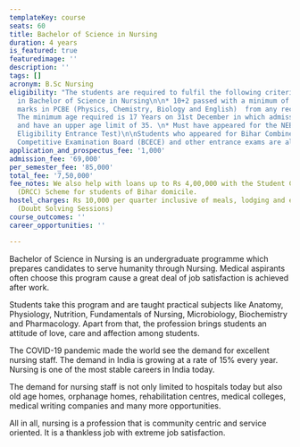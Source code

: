 ```yaml
---
templateKey: course
seats: 60
title: Bachelor of Science in Nursing
duration: 4 years
is_featured: true
featuredimage: ''
description: ''
tags: []
acronym: B.Sc Nursing
eligibility: "The students are required to fulfil the following criteria for eligibility
  in Bachelor of Science in Nursing\n\n* 10+2 passed with a minimum of 45% aggregate
  marks in PCBE (Physics, Chemistry, Biology and English)  from any recognized board\n*
  The minimum age required is 17 Years on 31st December in which admission is sought
  and have an upper age limit of 35. \n* Must have appeared for the NEET (National
  Eligibility Entrance Test)\n\nStudents who appeared for Bihar Combined Entrance
  Competitive Examination Board (BCECE) and other entrance exams are also eligible."
application_and_prospectus_fee: '1,000'
admission_fee: '69,000'
per_semester_fee: '85,000'
total_fee: '7,50,000'
fee_notes: We also help with loans up to Rs 4,00,000 with the Student Credit Card
  (DRCC) Scheme for students of Bihar domicile.
hostel_charges: Rs 10,000 per quarter inclusive of meals, lodging and evening tuition
  (Doubt Solving Sessions)
course_outcomes: ''
career_opportunities: ''

---
```

Bachelor of Science in Nursing is an undergraduate programme which prepares candidates to serve humanity through Nursing. Medical aspirants often choose this program cause a great deal of job satisfaction is achieved after work.  

Students take this program and are taught practical subjects like Anatomy, Physiology, Nutrition, Fundamentals of Nursing, Microbiology, Biochemistry and Pharmacology. Apart from that, the profession brings students an attitude of love, care and affection among students. 

The COVID-19 pandemic made the world see the demand for excellent nursing staff. The demand in India is growing at a rate of 15% every year. Nursing is one of the most stable careers in India today. 

The demand for nursing staff is not only limited to hospitals today but also old age homes, orphanage homes, rehabilitation centres, medical colleges, medical writing companies and many more opportunities. 

All in all, nursing is a profession that is community centric and service oriented. It is a thankless job with extreme job satisfaction.